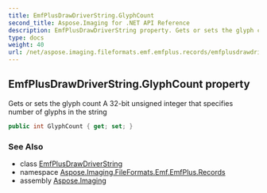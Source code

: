 ```yaml
---
title: EmfPlusDrawDriverString.GlyphCount
second_title: Aspose.Imaging for .NET API Reference
description: EmfPlusDrawDriverString property. Gets or sets the glyph count A 32bit unsigned integer that specifies number of glyphs in the string
type: docs
weight: 40
url: /net/aspose.imaging.fileformats.emf.emfplus.records/emfplusdrawdriverstring/glyphcount/
---
```

## EmfPlusDrawDriverString.GlyphCount property

Gets or sets the glyph count A 32-bit unsigned integer that specifies number of glyphs in the string

```csharp
public int GlyphCount { get; set; }
```

### See Also

* class [EmfPlusDrawDriverString](../)
* namespace [Aspose.Imaging.FileFormats.Emf.EmfPlus.Records](../../emfplusdrawdriverstring/)
* assembly [Aspose.Imaging](../../../)


